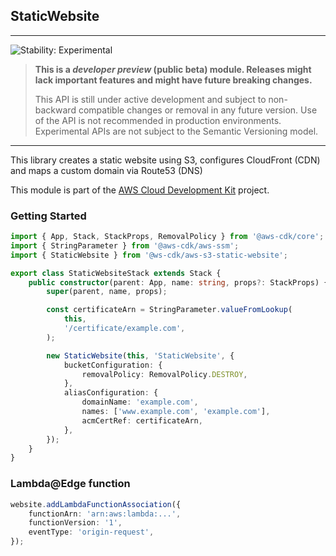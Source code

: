 ## StaticWebsite
<!--BEGIN STABILITY BANNER-->

---

![Stability: Experimental](https://img.shields.io/badge/stability-Experimental-important.svg?style=for-the-badge)

> **This is a _developer preview_ (public beta) module. Releases might lack important features and might have
> future breaking changes.**
>
> This API is still under active development and subject to non-backward
> compatible changes or removal in any future version. Use of the API is not recommended in production
> environments. Experimental APIs are not subject to the Semantic Versioning model.

---
<!--END STABILITY BANNER-->

This library creates a static website using S3, configures CloudFront (CDN) and maps a custom domain via Route53 (DNS)

This module is part of the [AWS Cloud Development Kit](https://github.com/aws/aws-cdk) project.

### Getting Started

```typescript
import { App, Stack, StackProps, RemovalPolicy } from '@aws-cdk/core';
import { StringParameter } from '@aws-cdk/aws-ssm';
import { StaticWebsite } from '@ws-cdk/aws-s3-static-website';

export class StaticWebsiteStack extends Stack {
    public constructor(parent: App, name: string, props?: StackProps) {
        super(parent, name, props);

        const certificateArn = StringParameter.valueFromLookup(
            this,
            '/certificate/example.com',
        );

        new StaticWebsite(this, 'StaticWebsite', {
            bucketConfiguration: {
                removalPolicy: RemovalPolicy.DESTROY,
            },
            aliasConfiguration: {
                domainName: 'example.com',
                names: ['www.example.com', 'example.com'],
                acmCertRef: certificateArn,
            },
        });
    }
}
```

### Lambda@Edge function
```typescript
website.addLambdaFunctionAssociation({
    functionArn: 'arn:aws:lambda:...',
    functionVersion: '1',
    eventType: 'origin-request',
});
```